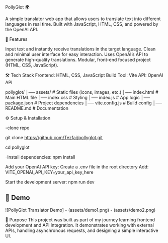 PollyGlot 🌍

A simple translator web app that allows users to translate text into different languages in real time. Built with JavaScript, HTML, CSS, and powered by the OpenAI API.

🚀 Features

Input text and instantly receive translations in the target language.
Clean and minimal user interface for easy interaction.
Uses OpenAI’s API to generate high-quality translations.
Modular, front-end focused project (HTML, CSS, JavaScript).

🛠 Tech Stack
Frontend: HTML, CSS, JavaScript
Build Tool: Vite
API: OpenAI API

pollyglot/
│── assets/           # Static files (icons, images, etc.)
│── index.html        # Main HTML file
│── index.css         # Styling
│── index.js          # App logic
│── package.json      # Project dependencies
│── vite.config.js    # Build config
│── README.md         # Documentation

⚙️ Setup & Installation

-clone repo

git clone https://github.com/Tezfai/pollyglot.git

cd pollyglot

-Install dependencies:
npm install

Add your OpenAI API key:
Create a .env file in the root directory
Add:
VITE_OPENAI_API_KEY=your_api_key_here

Start the development server:
npm run dev

## 📸 Demo
![PollyGlot Translator Demo] - (assets/demo1.png) - (assets/demo2.png)


🎯 Purpose
This project was built as part of my journey learning frontend development and API integration. It demonstrates working with external APIs, handling asynchronous requests, and designing a simple interactive UI.
